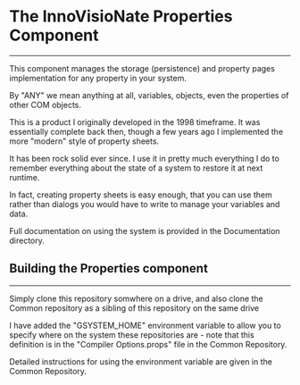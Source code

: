 
# The InnoVisioNate Properties Component
----
This component manages the storage (persistence) and property pages implementation for any property in your system.

By "ANY" we mean anything at all, variables, objects, even the properties of other COM objects.

This is a product I originally developed in the 1998 timeframe. It was essentially complete back then, though a few years ago I implemented the more "modern" style of property sheets.

It has been rock solid ever since. I use it in pretty much everything I do to remember everything about the state of a system to restore it at next runtime.

In fact, creating property sheets is easy enough, that you can use them rather than dialogs you would have to write to manage your variables and data.

Full documentation on using the system is provided in the Documentation directory.

## Building the Properties component

----

Simply clone this repository somwhere on a drive, and also clone the Common repository as a sibling of this repository on the same drive

I have added the "GSYSTEM_HOME" environment variable to allow you to specify where on the system these repositories are - note that this definition is in the "Compiler Options.props" file in the Common Repository.

Detailed instructions for using the environment variable are given in the Common Repository.

